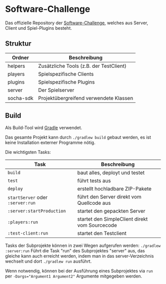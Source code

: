 # Software-Challenge
Das offizielle Repository der [Software-Challenge](https://www.software-challenge.de/), welches aus Server, Client und Spiel-Plugins besteht.

## Struktur
| Ordner | Beschreibung |
| ------ | ------------ |
| helpers | Zusätzliche Tools (z.B. der TestClient) |
| players | Spielspezifische Clients |
| plugins | Spielspezifische Plugins |
| server | Der Spielserver |
| socha-sdk | Projektübergreifend verwendete Klassen |

## Build
Als Build-Tool wird [Gradle](https://gradle.org/) verwendet.

Das gesamte Projekt kann durch `./gradlew build` gebaut werden, 
es ist keine Installation externer Programme nötig.

Die wichtigsten Tasks:

| Task | Beschreibung
| ------ | ------------
| `build` | baut alles, deployt und testet
| `test` | führt tests aus
| `deploy` | erstellt hochladbare ZIP-Pakete
| `startServer` oder `:server:run` | führt den Server direkt vom Quellcode aus
| `:server:startProduction` | startet den gepackten Server
| `:players:run` | startet den SimpleClient direkt vom Sourcecode
| `:test-client:run` | startet den Testclient

Tasks der Subprojekte können in zwei Wegen aufgerufen werden:
`./gradlew :server:run` Führt die Task "run" des Subprojektes "server" aus, das gleiche kann auch
erreicht werden, indem man in das server-Verzeichnis wechselt und dort `./gradlew run` ausführt.

Wenn notwendig, können bei der Ausführung eines Subprojektes via `run` per `-Dargs="Argument1 Argument2"`
Argumente mitgegeben werden.